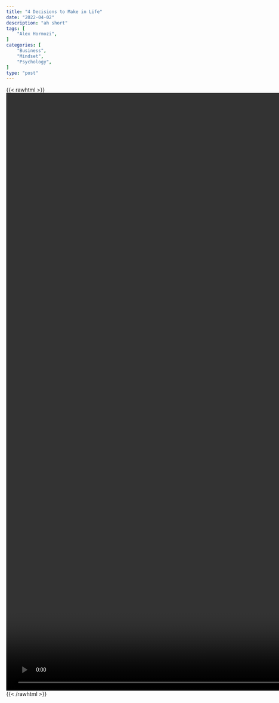 ```yaml
---
title: "4 Decisions to Make in Life"
date: "2022-04-02"
description: "ah short"
tags: [
    "Alex Hormozi",
]
categories: [
    "Business",
    "Mindset",
    "Psychology",
]
type: "post"
---
```

{{< rawhtml >}}
    <video style="height:40vh;width:auto" overflow="hidden" controls>
        <source src="https://clips.dev00ps.com/Alex%20Hormozi/The%204%20Biggest%20Decisions%20You%20Need%20To%20Make%20In%20Your%20Life.mp4" type="video/mp4"> 
    </video>
{{< /rawhtml >}}